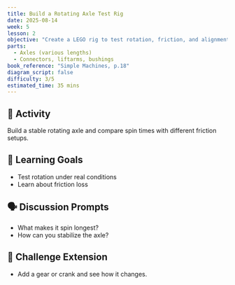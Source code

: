 ```yaml
---
title: Build a Rotating Axle Test Rig
date: 2025-08-14
week: 5
lesson: 2
objective: "Create a LEGO rig to test rotation, friction, and alignment in axle systems."
parts:
  - Axles (various lengths)
  - Connectors, liftarms, bushings
book_reference: "Simple Machines, p.18"
diagram_script: false
difficulty: 3/5
estimated_time: 35 mins
---
```


## 🧱 Activity

Build a stable rotating axle and compare spin times with different friction setups.

## 🎯 Learning Goals
- Test rotation under real conditions
- Learn about friction loss

## 🗣️ Discussion Prompts
- What makes it spin longest?
- How can you stabilize the axle?

## 🧪 Challenge Extension
- Add a gear or crank and see how it changes.
